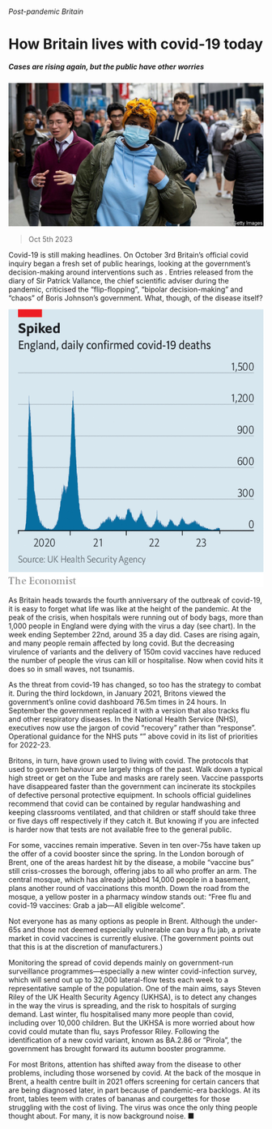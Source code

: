 ###### Post-pandemic Britain

# How Britain lives with covid-19 today 

##### Cases are rising again, but the public have other worries 

![image](images/20231007_BRP504.jpg) 

> Oct 5th 2023 

Covid-19 is still making headlines. On October 3rd Britain’s official covid inquiry began a fresh set of public hearings, looking at the government’s decision-making around interventions such as . Entries released from the diary of Sir Patrick Vallance, the chief scientific adviser during the pandemic, criticised the “flip-flopping”, “bipolar decision-making” and “chaos” of Boris Johnson’s government. What, though, of the disease itself? 

![image](images/20231007_BRC805.png) 


As Britain heads towards the fourth anniversary of the outbreak of covid-19, it is easy to forget what life was like at the height of the pandemic. At the peak of the crisis, when hospitals were running out of body bags, more than 1,000 people in England were dying with the virus a day (see chart). In the week ending September 22nd, around 35 a day did. Cases are rising again, and many people remain affected by long covid. But the decreasing virulence of variants and the delivery of 150m covid vaccines have reduced the number of people the virus can kill or hospitalise. Now when covid hits it does so in small waves, not tsunamis. 

As the threat from covid-19 has changed, so too has the strategy to combat it. During the third lockdown, in January 2021, Britons viewed the government’s online covid dashboard 76.5m times in 24 hours. In September the government replaced it with a version that also tracks flu and other respiratory diseases. In the National Health Service (NHS), executives now use the jargon of covid “recovery” rather than “response”. Operational guidance for the NHS puts “” above covid in its list of priorities for 2022-23. 

Britons, in turn, have grown used to living with covid. The protocols that used to govern behaviour are largely things of the past. Walk down a typical high street or get on the Tube and masks are rarely seen. Vaccine passports have disappeared faster than the government can incinerate its stockpiles of defective personal protective equipment. In schools official guidelines recommend that covid can be contained by regular handwashing and keeping classrooms ventilated, and that children or staff should take three or five days off respectively if they catch it. But knowing if you are infected is harder now that tests are not available free to the general public.

For some, vaccines remain imperative. Seven in ten over-75s have taken up the offer of a covid booster since the spring. In the London borough of Brent, one of the areas hardest hit by the disease, a mobile “vaccine bus” still criss-crosses the borough, offering jabs to all who proffer an arm. The central mosque, which has already jabbed 14,000 people in a basement, plans another round of vaccinations this month. Down the road from the mosque, a yellow poster in a pharmacy window stands out: “Free flu and covid-19 vaccines: Grab a jab—All eligible welcome”. 

Not everyone has as many options as people in Brent. Although the under-65s and those not deemed especially vulnerable can buy a flu jab, a private market in covid vaccines is currently elusive. (The government points out that this is at the discretion of manufacturers.) 

Monitoring the spread of covid depends mainly on government-run surveillance programmes—especially a new winter covid-infection survey, which will send out up to 32,000 lateral-flow tests each week to a representative sample of the population. One of the main aims, says Steven Riley of the UK Health Security Agency (UKHSA), is to detect any changes in the way the virus is spreading, and the risk to hospitals of surging demand. Last winter, flu hospitalised many more people than covid, including over 10,000 children. But the UKHSA is more worried about how covid could mutate than flu, says Professor Riley. Following the identification of a new covid variant, known as BA.2.86 or “Pirola”, the government has brought forward its autumn booster programme. 

For most Britons, attention has shifted away from the disease to other problems, including those worsened by covid. At the back of the mosque in Brent, a health centre built in 2021 offers screening for certain cancers that are being diagnosed later, in part because of pandemic-era backlogs. At its front, tables teem with crates of bananas and courgettes for those struggling with the cost of living. The virus was once the only thing people thought about. For many, it is now background noise. ■


